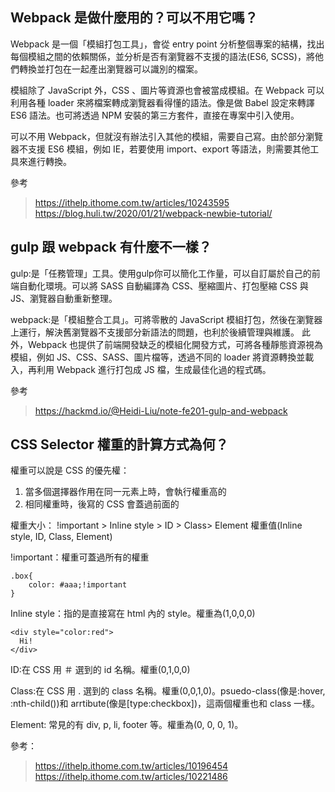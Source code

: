 ## Webpack 是做什麼用的？可以不用它嗎？

Webpack 是一個「模組打包工具」，會從 entry point 分析整個專案的結構，找出每個模組之間的依賴關係，並分析是否有瀏覽器不支援的語法(ES6, SCSS)，將他們轉換並打包在一起產出瀏覽器可以識別的檔案。

模組除了 JavaScript 外，CSS 、圖片等資源也會被當成模組。在 Webpack 可以利用各種 loader 來將檔案轉成瀏覽器看得懂的語法。像是做 Babel 設定來轉譯 ES6 語法。也可將透過 NPM 安裝的第三方套件，直接在專案中引入使用。

可以不用 Webpack，但就沒有辦法引入其他的模組，需要自己寫。由於部分瀏覽器不支援 ES6 模組，例如 IE，若要使用 import、export 等語法，則需要其他工具來進行轉換。

參考
>https://ithelp.ithome.com.tw/articles/10243595
>https://blog.huli.tw/2020/01/21/webpack-newbie-tutorial/

## gulp 跟 webpack 有什麼不一樣？

gulp:是「任務管理」工具。使用gulp你可以簡化工作量，可以自訂屬於自己的前端自動化環境。可以將 SASS 自動編譯為 CSS、壓縮圖片、打包壓縮 CSS 與 JS、瀏覽器自動重新整理。

webpack:是「模組整合工具」。可將零散的 JavaScript 模組打包，然後在瀏覽器上運行，解決舊瀏覽器不支援部分新語法的問題，也利於後續管理與維護。
此外，Webpack 也提供了前端開發缺乏的模組化開發方式，可將各種靜態資源視為模組，例如 JS、CSS、SASS、圖片檔等，透過不同的 loader 將資源轉換並載入，再利用 Webpack 進行打包成 JS 檔，生成最佳化過的程式碼。

參考
>https://hackmd.io/@Heidi-Liu/note-fe201-gulp-and-webpack

## CSS Selector 權重的計算方式為何？
權重可以說是 CSS 的優先權：
1. 當多個選擇器作用在同一元素上時，會執行權重高的
2. 相同權重時，後寫的 CSS 會蓋過前面的

權重大小： !important > Inline style > ID > Class> Element
權重值(Inline style, ID, Class, Element)

!important：權重可蓋過所有的權重

```
.box{
    color: #aaa;!important
}
```

Inline style：指的是直接寫在 html 內的 style。權重為(1,0,0,0)

```
<div style="color:red">
  Hi!
</div>
```

ID:在 CSS 用 ＃ 選到的 id 名稱。權重(0,1,0,0)

Class:在 CSS 用 . 選到的 class 名稱。權重(0,0,1,0)。psuedo-class(像是:hover, :nth-child())和 arrtibute(像是[type:checkbox])，這兩個權重也和 class 一樣。

Element: 常見的有 div, p, li, footer 等。權重為(0, 0, 0, 1)。

參考：
>https://ithelp.ithome.com.tw/articles/10196454
>https://ithelp.ithome.com.tw/articles/10221486
